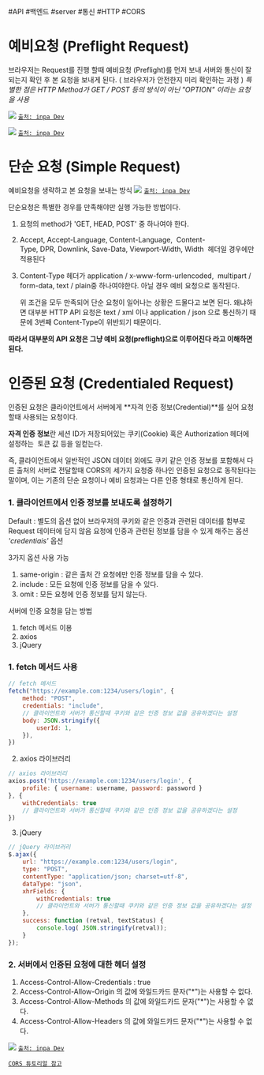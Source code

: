 #API #백엔드 #server #통신 #HTTP #CORS 

# 예비요청 (Preflight Request)

브라우저는 Request를 진행 할때 예비요청 (Preflight)를 먼저 보내 서버와 통신이 잘 되는지 확인 후
본 요청을 보내게 된다. ( 브라우저가 안전한지 미리 확인하는 과정 )
*특별한 점은 HTTP Method가 GET / POST 등의 방식이 아닌 "OPTION" 이라는 요청을 사용*

![](https://i.imgur.com/nij2J7p.png)
[`출처: inpa Dev`](https://inpa.tistory.com/entry/WEB-%F0%9F%93%9A-CORS-%F0%9F%92%AF-%EC%A0%95%EB%A6%AC-%ED%95%B4%EA%B2%B0-%EB%B0%A9%EB%B2%95-%F0%9F%91%8F#thankYou)

![](https://i.imgur.com/dsGndcO.png)
[`출처: inpa Dev`](https://inpa.tistory.com/entry/WEB-%F0%9F%93%9A-CORS-%F0%9F%92%AF-%EC%A0%95%EB%A6%AC-%ED%95%B4%EA%B2%B0-%EB%B0%A9%EB%B2%95-%F0%9F%91%8F#thankYou)

# 단순 요청 (Simple Request)

예비요청을 생략하고 본 요청을 보내는 방식
![](https://i.imgur.com/YQFmSzW.png)
[`출처: inpa Dev`](https://inpa.tistory.com/entry/WEB-%F0%9F%93%9A-CORS-%F0%9F%92%AF-%EC%A0%95%EB%A6%AC-%ED%95%B4%EA%B2%B0-%EB%B0%A9%EB%B2%95-%F0%9F%91%8F#thankYou)

단순요청은 특별한 경우를 만족해야만 실행 가능한 방법이다.
1. 요청의 method가 'GET, HEAD, POST' 중 하나여야 한다.
2. Accept, Accept-Language, Content-Language, 
   Content-Type, DPR, Downlink, Save-Data, Viewport-Width, Width 
   헤더일 경우에만 적용된다
3. Content-Type 헤더가 application / x-www-form-urlencoded, 
   multipart / form-data, text / plain중 하나여야한다. 아닐 경우 예비 요청으로 동작된다.
   
   위 조건을 모두 만족되어 단순 요청이 일어나는 상황은 드물다고 보면 된다.
   왜냐하면 대부분 HTTP API 요청은 text / xml 이나 application / json 으로 통신하기 때문에 
   3번째 Content-Type이 위반되기 때문이다.

**따라서 대부분의 API 요청은 그냥 예비 요청(preflight)으로 이루어진다 라고 이해하면 된다.**

# 인증된 요청 (Credentialed Request)

인증된 요청은 클라이언트에서 서버에게 **자격 인증 정보(Credential)**를 실어 요청할때 
사용되는 요청이다.

**자격 인증 정보**란 세션 ID가 저장되어있는 쿠키(Cookie) 혹은 Authorization 헤더에 설정하는 
토큰 값 등을 일컫는다.

즉, 클라이언트에서 일반적인 JSON 데이터 외에도 쿠키 같은 인증 정보를 포함해서 
다른 출처의 서버로 전달할때 CORS의 세가지 요청중 하나인 인증된 요청으로 동작된다는 말이며, 
이는 기존의 단순 요청이나 예비 요청과는 다른 인증 형태로 통신하게 된다.

### 1. 클라이언트에서 인증 정보를 보내도록 설정하기
Default : 별도의 옵션 없이 브라우저의 쿠키와 같은 인증과 관련된 데이터를 함부로 
			  Request 데이터에 담지 않음
요청에 인중과 관련된 정보를 담을 수 있게 해주는 옵션 *'credentiais'* 옵션

3가지 옵션 사용 가능
1. same-origin : 같은 출처 간 요청에만 인증 정보를 담을 수 있다.
2. include : 모든 요청에 인증 정보를 담을 수 있다.
3. omit : 모든 요청에 인증 정보를 담지 않는다.

서버에 인증 요청을 담는 방법
1. fetch 메서드 이용
2. axios
3. jQuery

### 1. fetch 메서드 사용
```javascript
// fetch 메서드
fetch("https://example.com:1234/users/login", {
	method: "POST",
	credentials: "include", 
	// 클라이언트와 서버가 통신할때 쿠키와 같은 인증 정보 값을 공유하겠다는 설정
    body: JSON.stringify({
        userId: 1,
    }),
})
```

2. axios 라이브러리
```javascript
// axios 라이브러리
axios.post('https://example.com:1234/users/login', { 
    profile: { username: username, password: password } 
}, { 
	withCredentials: true 
	// 클라이언트와 서버가 통신할때 쿠키와 같은 인증 정보 값을 공유하겠다는 설정
})
```

3. jQuery
```javascript
// jQuery 라이브러리
$.ajax({
	url: "https://example.com:1234/users/login",
	type: "POST",
	contentType: "application/json; charset=utf-8",
	dataType: "json",		
	xhrFields: { 
    	withCredentials: true 
    	// 클라이언트와 서버가 통신할때 쿠키와 같은 인증 정보 값을 공유하겠다는 설정
    },
	success: function (retval, textStatus) {
		console.log( JSON.stringify(retval));
	}
});
```


### 2. 서버에서 인증된 요청에 대한 헤더 설정
1. Access-Control-Allow-Credentials : true
2. Access-Control-Allow-Origin 의 값에 와일드카드 문자("*")는 사용할 수 없다.
3. Access-Control-Allow-Methods 의 값에 와일드카드 문자("*")는 사용할 수 없다.
4. Access-Control-Allow-Headers 의 값에 와일드카드 문자("*")는 사용할 수 없다.

![](https://i.imgur.com/WYtbQhs.png)
[`출처: inpa Dev`](https://inpa.tistory.com/entry/WEB-%F0%9F%93%9A-CORS-%F0%9F%92%AF-%EC%A0%95%EB%A6%AC-%ED%95%B4%EA%B2%B0-%EB%B0%A9%EB%B2%95-%F0%9F%91%8F#thankYou)

[`CORS 튜토리얼 참고`](https://chuckchoiboi.github.io/cors-tutorial/)

